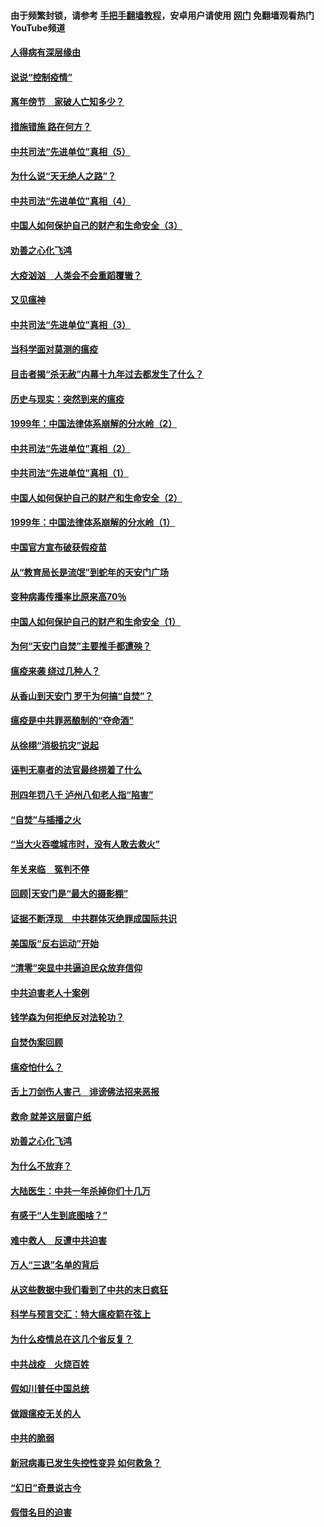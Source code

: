 #### 由于频繁封锁，请参考 [手把手翻墙教程](https://github.com/gfw-breaker/guides/wiki/)，安卓用户请使用 [网门](https://github.com/gfw-breaker/nogfw/blob/master/dl.md?t=02180500) 免翻墙观看热门YouTube频道 

#### [人得病有深层缘由](../pages/19/420864.md?t=02180500) 

#### [说说“控制疫情”](../pages/19/420831.md?t=02180500) 

#### [离年傍节　家破人亡知多少？](../pages/19/420563.md?t=02180500) 

#### [措施错施  路在何方？](../pages/19/420076.md?t=02180500) 

#### [中共司法“先进单位”真相（5）](../pages/19/419453.md?t=02180500) 

#### [为什么说“天无绝人之路”？](../pages/19/419618.md?t=02180500) 

#### [中共司法“先进单位”真相（4）](../pages/19/419452.md?t=02180500) 

#### [中国人如何保护自己的财产和生命安全（3）](../pages/19/419405.md?t=02180500) 

#### [劝善之心化飞鸿](../pages/19/418758.md?t=02180500) 

#### [大疫汹汹　人类会不会重蹈覆辙？](../pages/19/419691.md?t=02180500) 

#### [又见瘟神](../pages/19/419225.md?t=02180500) 

#### [中共司法“先进单位”真相（3）](../pages/19/419451.md?t=02180500) 

#### [当科学面对莫测的瘟疫](../pages/19/419625.md?t=02180500) 

#### [目击者揭“杀无赦”内幕十九年过去都发生了什么？](../pages/19/419617.md?t=02180500) 

#### [历史与现实：突然到来的瘟疫](../pages/19/419619.md?t=02180500) 

#### [1999年：中国法律体系崩解的分水岭（2）](../pages/19/419455.md?t=02180500) 

#### [中共司法“先进单位”真相（2）](../pages/19/419450.md?t=02180500) 

#### [中共司法“先进单位”真相（1）](../pages/19/419449.md?t=02180500) 

#### [中国人如何保护自己的财产和生命安全（2）](../pages/19/419404.md?t=02180500) 

#### [1999年：中国法律体系崩解的分水岭（1）](../pages/19/419454.md?t=02180500) 

#### [中国官方宣布破获假疫苗](../pages/19/419504.md?t=02180500) 

#### [从“教育局长是流氓”到蛇年的天安门广场](../pages/19/419470.md?t=02180500) 

#### [变种病毒传播率比原来高70％](../pages/19/419456.md?t=02180500) 

#### [中国人如何保护自己的财产和生命安全（1）](../pages/19/419403.md?t=02180500) 

#### [为何“天安门自焚”主要推手都遭殃？](../pages/19/419348.md?t=02180500) 

#### [瘟疫来袭 绕过几种人？](../pages/19/419349.md?t=02180500) 

#### [从香山到天安门 罗干为何搞“自焚”？](../pages/19/419270.md?t=02180500) 

#### [瘟疫是中共罪恶酿制的“夺命酒”](../pages/19/419223.md?t=02180500) 

#### [从徐栩“消极抗灾”说起](../pages/19/419224.md?t=02180500) 

#### [诬判无辜者的法官最终捞着了什么](../pages/19/419268.md?t=02180500) 

#### [刑四年罚八千 泸州八旬老人指“陷害”](../pages/19/419232.md?t=02180500) 

#### [“自焚”与插播之火](../pages/19/419226.md?t=02180500) 

#### [“当大火吞噬城市时，没有人敢去救火”](../pages/19/419077.md?t=02180500) 

#### [年关来临　冤判不停](../pages/19/419093.md?t=02180500) 

#### [回顾|天安门是“最大的摄影棚”](../pages/19/380866.md?t=02180500) 

#### [证据不断浮现　中共群体灭绝罪成国际共识](../pages/19/419031.md?t=02180500) 

#### [美国版“反右运动”开始](../pages/19/419030.md?t=02180500) 

#### [“清零”突显中共逼迫民众放弃信仰](../pages/19/418995.md?t=02180500) 

#### [中共迫害老人十案例](../pages/19/418831.md?t=02180500) 

#### [钱学森为何拒绝反对法轮功？](../pages/19/418905.md?t=02180500) 

#### [自焚伪案回顾](../pages/19/418799.md?t=02180500) 

#### [瘟疫怕什么？](../pages/19/418800.md?t=02180500) 

#### [舌上刀剑伤人害己　诽谤佛法招来恶报](../pages/19/418731.md?t=02180500) 

#### [救命 就差这层窗户纸](../pages/19/418706.md?t=02180500) 

#### [劝善之心化飞鸿](../pages/19/416766.md?t=02180500) 

#### [为什么不放弃？](../pages/19/418691.md?t=02180500) 

#### [大陆医生：中共一年杀掉你们十几万](../pages/19/418670.md?t=02180500) 

#### [有感于“人生到底图啥？”](../pages/19/418624.md?t=02180500) 

#### [难中救人　反遭中共迫害](../pages/19/418414.md?t=02180500) 

#### [万人“三退”名单的背后](../pages/19/418505.md?t=02180500) 

#### [从这些数据中我们看到了中共的末日疯狂](../pages/19/418420.md?t=02180500) 

#### [科学与预言交汇：特大瘟疫箭在弦上](../pages/19/418266.md?t=02180500) 

#### [为什么疫情总在这几个省反复？](../pages/19/418219.md?t=02180500) 

#### [中共战疫　火烧百姓](../pages/19/418220.md?t=02180500) 

#### [假如川普任中国总统](../pages/19/418174.md?t=02180500) 

#### [做跟瘟疫无关的人](../pages/19/418171.md?t=02180500) 

#### [中共的脆弱](../pages/19/418196.md?t=02180500) 

#### [新冠病毒已发生失控性变异 如何救急？](../pages/19/418032.md?t=02180500) 

#### [“幻日”奇景说古今](../pages/19/418033.md?t=02180500) 

#### [假借名目的迫害](../pages/19/418055.md?t=02180500) 

